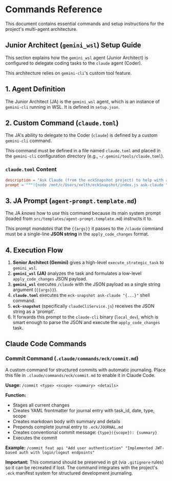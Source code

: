 # Commands Reference

This document contains essential commands and setup instructions for the project's multi-agent architecture.

## Junior Architect (`gemini_wsl`) Setup Guide

This section explains how the `gemini_wsl` agent (Junior Architect) is configured to delegate coding tasks to the `claude` agent (Coder).

This architecture relies on `gemini-cli`'s custom tool feature.

## 1. Agent Definition

The Junior Architect (JA) is the `gemini_wsl` agent, which is an instance of `gemini-cli` running in WSL. It is defined in `setup.json`.

## 2. Custom Command (`claude.toml`)

The JA's ability to delegate to the Coder (`claude`) is defined by a custom `gemini-cli` command.

This command must be defined in a file named `claude.toml` and placed in the `gemini-cli` configuration directory (e.g., `~/.gemini/tools/claude.toml`).

### `claude.toml` Content

```toml
description = "Ask Claude (from the eckSnapshot project) to help with a task."
prompt = """!{node /mnt/c/Users/xelth/eckSnapshot/index.js ask-claude "{{args}}"}"""
```

## 3. JA Prompt (`agent-prompt.template.md`)

The JA *knows* how to *use* this command because its main system prompt (loaded from `src/templates/agent-prompt.template.md`) instructs it to.

This prompt *mandates* that the `{{args}}` it passes to the `/claude` command must be a single-line **JSON string** in the `apply_code_changes` format.

## 4. Execution Flow

1.  **Senior Architect (Gemini)** gives a high-level `execute_strategic_task` to `gemini_wsl`.
2.  **`gemini_wsl` (JA)** analyzes the task and formulates a low-level `apply_code_changes` JSON payload.
3.  **`gemini_wsl`** executes `/claude` with the JSON payload as a single string argument (`{{args}}`).
4.  **`claude.toml`** executes the `eck-snapshot ask-claude "{...}"` shell command.
5.  **`eck-snapshot`** (specifically `claudeCliService.js`) receives the JSON string as a 'prompt'.
6.  It forwards this prompt to the `claude-cli` binary (`local_dev`), which is smart enough to parse the JSON and execute the `apply_code_changes` task.

## Claude Code Commands

### Commit Command (`.claude/commands/eck/commit.md`)

A custom command for structured commits with automatic journaling. Place this file in `.claude/commands/eck/commit.md` to enable it in Claude Code.

**Usage:** `/commit <type> <scope> <summary> <details>`

**Function:**
- Stages all current changes
- Creates YAML frontmatter for journal entry with task_id, date, type, scope
- Creates markdown body with summary and details
- Prepends complete journal entry to `.eck/JOURNAL.md`
- Creates conventional commit message: `{type}({scope}): {summary}`
- Executes the commit

**Example:** `/commit feat api "Add user authentication" "Implemented JWT-based auth with login/logout endpoints"`

**Important:** This command should be preserved in git (via `.gitignore` rules) so it can be recreated if lost. The command integrates with the project's `.eck` manifest system for structured development journaling.